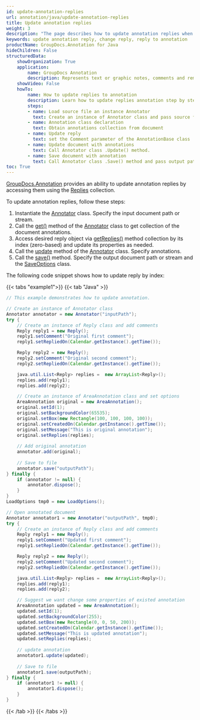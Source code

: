 ```yaml
---
id: update-annotation-replies
url: annotation/java/update-annotation-replies
title: Update annotation replies
weight: 3
description: "The page describes how to update annotation replies when collaborate over document using GroupDocs.Annotation for Java API."
keywords: update annotation reply, change reply, reply to annotation
productName: GroupDocs.Annotation for Java
hideChildren: False
structuredData:
    showOrganization: True
    application:    
        name: GroupDocs Annotation
        description: Represents text or graphic notes, comments and remarks attached to a specific part of the content of the document using Java
    showVideo: False
    howTo:
        name: How to update replies to annotation
        description: Learn how to update replies annotation step by step
        steps:
        - name: Load source file an instance Annotator
          text: Create an instance of Annotator class and pass source file path as a constructor parameter. You may specify absolute or relative file path as per your requirements. 
        - name: Annotation class declaration
          text: Obtain annotations collection from document
        - name: Update reply 
          text: set the Comment parameter of the AnnotationBase class
        - name: Update document with annotations
          text: Call Annotator class .Update() method.
        - name: Save document with annotation
          text: Call Annotator class .Save() method and pass output path file.
toc: True
---
```

[GroupDocs.Annotation](https://products.groupdocs.com/annotation/java) provides an ability to update annotation replies by accessing them using the [Replies](https://reference.groupdocs.com/annotation/java/com.groupdocs.annotation.models.annotationmodels/annotationbase/#getReplies--) collection.

To update annotation replies, follow these steps:

1.   Instantiate the [Annotator](https://reference.groupdocs.com/java/annotation/com.groupdocs.annotation/Annotator) class. Specify the input document path or stream.
2.   Call the [get()](https://reference.groupdocs.com/annotation/java/com.groupdocs.annotation/annotator/#get--) method of the [Annotator](https://reference.groupdocs.com/java/annotation/com.groupdocs.annotation/Annotator) class to get collection of the document annotations.
3.   Access desired reply object via [getReplies()](https://reference.groupdocs.com/annotation/java/com.groupdocs.annotation.models.annotationmodels/annotationbase/#getReplies--) method collection by its index (zero-based) and update its properties as needed.
4.   Call the [update](https://reference.groupdocs.com/annotation/java/com.groupdocs.annotation/annotator/#update-java.util.List-com.groupdocs.annotation.models.annotationmodels.AnnotationBase--) method of the [Annotator](https://reference.groupdocs.com/java/annotation/com.groupdocs.annotation/Annotator) class. Specify annotations.
5.   Call the [save()](https://reference.groupdocs.com/annotation/java/com.groupdocs.annotation/annotator/#save--) method. Specify the output document path or stream and the [SaveOptions](https://reference.groupdocs.com/annotation/java/com.groupdocs.annotation.options.export/saveoptions/) class.
    

The following code snippet shows how to update reply by index: 

{{< tabs "example1">}}
{{< tab "Java" >}}
```java
// This example demonstrates how to update annotation.

// Create an instance of Annotator class
Annotator annotator = new Annotator("inputPath");
try {
    // Create an instance of Reply class and add comments
    Reply reply1 = new Reply();
    reply1.setComment("Original first comment");
    reply1.setRepliedOn(Calendar.getInstance().getTime());

    Reply reply2 = new Reply();
    reply2.setComment("Original second comment");
    reply2.setRepliedOn(Calendar.getInstance().getTime());

    java.util.List<Reply> replies =  new ArrayList<Reply>();
    replies.add(reply1);
    replies.add(reply2);

    // Create an instance of AreaAnnotation class and set options
    AreaAnnotation original = new AreaAnnotation();
    original.setId(1);
    original.setBackgroundColor(65535);
    original.setBox(new Rectangle(100, 100, 100, 100));
    original.setCreatedOn(Calendar.getInstance().getTime());
    original.setMessage("This is original annotation");
    original.setReplies(replies);
    
    // Add original annotation
    annotator.add(original);
    
    // Save to file
    annotator.save("outputPath");
} finally {
    if (annotator != null) {
        annotator.dispose();
    }
}
LoadOptions tmp0 = new LoadOptions();

// Open annotated document
Annotator annotator1 = new Annotator("outputPath", tmp0);
try {
    // Create an instance of Reply class and add comments
    Reply reply1 = new Reply();
    reply1.setComment("Updated first comment");
    reply1.setRepliedOn(Calendar.getInstance().getTime());

    Reply reply2 = new Reply();
    reply2.setComment("Updated second comment");
    reply2.setRepliedOn(Calendar.getInstance().getTime());

    java.util.List<Reply> replies =  new ArrayList<Reply>();
    replies.add(reply1);
    replies.add(reply2);

    // Suggest we want change some properties of existed annotation
    AreaAnnotation updated = new AreaAnnotation();
    updated.setId(1);
    updated.setBackgroundColor(255);
    updated.setBox(new Rectangle(0, 0, 50, 200));
    updated.setCreatedOn(Calendar.getInstance().getTime());
    updated.setMessage("This is updated annotation");
    updated.setReplies(replies);
    
    // update annotation
    annotator1.update(updated);
    
    // Save to file
    annotator1.save(outputPath);
} finally {
    if (annotator1 != null) {
        annotator1.dispose();
    }
}
```
{{< /tab >}}
{{< /tabs >}}